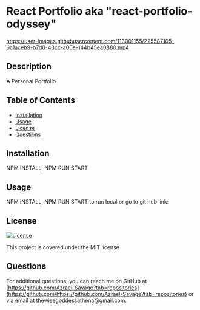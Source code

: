 # React Portfolio aka "react-portfolio-odyssey"





https://user-images.githubusercontent.com/113001155/225587105-6c1aceb9-b7d0-43cc-a06e-144b45ea0880.mp4





## Description
A Personal Portfolio

## Table of Contents
- [Installation](#installation)
- [Usage](#usage)
- [License](#license)
- [Questions](#questions)

## Installation
NPM INSTALL, NPM RUN START

## Usage
NPM INSTALL, NPM RUN START to run local or go to git hub link:

## License
[![License](https://img.shields.io/badge/License-MIT-yellow.svg)](https://opensource.org/licenses/MIT)

This project is covered under the MIT license.

## Questions
For additional questions, you can reach me on GitHub at [https://github.com/Azrael-Savage?tab=repositories](https://github.com/https://github.com/Azrael-Savage?tab=repositories)
or via email at thewisegoddessathena@gmail.com.

